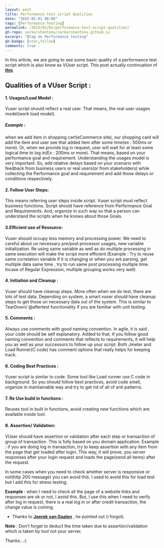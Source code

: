 ```yaml
---
layout: post
title: Performance test script Qualities
date: "2015-02-01 08:06"
tags: [Performance-Testing]
permalink: /2015/02/01/performance-test-script-qualities/
gh-repo: sarkershantonu/sarkershantonu.github.io
excerpt: "Blog on Performance testing"
gh-badge: [star,follow]
comments: true
---
```

In this article, we are going to see some basic quality of a performance test script which is also know as VUser script. This post actually continuation of [**this**](https://sarkershantonu.github.io/2015/01/31/vuser-performance-test-script/)

## Qualities of a VUser Script :

#### 1. Usages/Load Model :  
Vuser script should reflect a real user. That means, the real user usages model(work load model).

##### Example : 
when we add item in shopping cart(eCommerce site), our shopping card will add the item and user see that added item after some time(ex : 500ms or more). Or, when we provide log in request, user will wait for at least some logical time to log in(Ex : 200ms or more). That means, based on your performance goal and requirement. Understanding the usages model is very important. So, add relative delays based on your scenario with feedback from business users or real users(or from stakeholders) while collecting the Performance goal and requirement and add those delays or conditions respectively.

#### 2. Follow User Steps: 
This means referring user steps inside script. Vuser script must reflect business functions. Script should have reference from Performance Goal and Requirements. And, organize in such way so that a person can understand the scripts when he knows about those Goals.

#### 3.Efficient use of Resource:  
Vuser should occupy less memory and processing power. We need to careful about un necessary pre/post processor usages, new variable initialization. Re using same variable as well as do multiple processing in same execution will make the script more efficient.(Example : Try to reuse same correlation variable if it is changing or when you are parsing, get multiple data same time , try to run same post processing multiple time. Incase of Regular Expression, multiple grouping works very well)

#### 4. Initiation and Cleanup : 
Vuser should have cleanup steps. More often when we do test, there are lots of test data. Depending on system, a smart vuser should have cleanup steps to get those un necessary data out of the system. This is similar to TearDown/ @aftertest functionality if you are familiar with unit testing.

#### 5. Comments : 
Always use comments with good naming convention. In agile, it is said , your code should be self explanatory. Added to that, if you follow good naming convention and comments that reflects to requirements, it will help you as well as your successors to follow up your script. Both Jmeter and Load Runner(C code) has comment options that really helps for keeping track.

#### 6. Coding Best Practices : 
Vuser script is similar to code. Some tool like Load runner use C code in background. So you should follow best practices, avoid code smell, organize in maintainable way and try to get rid of all of anti patterns.

#### 7. Re Use build in functions : 
Reuses tool in built in functions, avoid creating new functions which are available inside tool.

#### 8. Assertion/ Validation: 
VUser should have assertion or validation after each step or transaction of group of transaction. This is fully based on you domain application. Example : if you are doing log in transaction, try to keep assertion with any item from the page that get loaded after login. This way, it will prove, you server responses after your login request and loads the page(send all items) after the request.

In some cases when you need to check whether server is responsive or not(http 200 message) you can avoid this. I used to avoid this for load test but I add this for stress testing. 

**Example** : when I need to check all the page of a website links and responses are ok or not, I avoid this. But, I use this when I need to verify after log in request, there is a real log in or after credit transaction, the change value is coming. 

- Thanks to [**Joerek van Gaalen**](https://www.facebook.com/joerek.vangaalen?fref=ufi) , he pointed out (i forgot). 

**Note** : Don't forget to deduct the time taken due to assertion/validation which is taken by tool not your server.

Thanks…:)